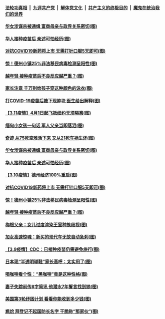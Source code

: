 

####  [法轮功真相](../../../../basic/blob/master/README.md?t=03120531) &nbsp;|&nbsp; [九评共产党](../../../../9ping.md/blob/master/README.md?t=03120531) &nbsp;|&nbsp; [解体党文化](../../../../jtdwh.md/blob/master/README.md?t=03120531)  &nbsp;|&nbsp; [共产主义的终极目的](../../../../gczydzjmd.md/blob/master/README.md?t=03120531) &nbsp;|&nbsp; [魔鬼在统治我们的世界](../../../../mgztzwmdsj.md/blob/master/README.md?t=03120531) 

#### [华女涉谋杀被通缉 富商母亲与政界关系密切(图)](../pages/p3/965224.md?t=03120531) 

#### [华人接种疫苗后 亲述可怕经历(图)](../pages/p3/965218.md?t=03120531) 


#### [对抗COVID19新药将上市 无需打针口服5天即可(图)](../pages/p3/965130.md?t=03120531) 

#### [惊！德州小镇25%非法移民病毒检测呈阳性(图)](../pages/p3/965112.md?t=03120531) 

#### [越年轻 接种疫苗后不良反应越严重？(图)](../pages/p3/965110.md?t=03120531) 

#### [家长注意 千万别给孩子穿这种颜色的泳衣(图)](../pages/p3/965274.md?t=03120531) 

#### [打COVID-19疫苗后腋下现肿块 医生给出解释(图)](../pages/p3/965265.md?t=03120531) 

#### [【3.11疫情】4月1日起飞抵纽约无须隔离(图)](../pages/p3/965259.md?t=03120531) 

#### [缅甸小女孩一句话 军人父亲当即落泪(图)](../pages/p3/965247.md?t=03120531) 

#### [奇迹 从75死空难活下来 又从21死车祸生还(图)](../pages/p3/965244.md?t=03120531) 

#### [华女涉谋杀被通缉 富商母亲与政界关系密切(图)](../pages/p3/965224.md?t=03120531) 

#### [华人接种疫苗后 亲述可怕经历(图)](../pages/p3/965218.md?t=03120531) 

#### [【3.10疫情】德州经济100%重启(图)](../pages/p3/965162.md?t=03120531) 


#### [对抗COVID19新药将上市 无需打针口服5天即可(图)](../pages/p3/965130.md?t=03120531) 

#### [惊！德州小镇25%非法移民病毒检测呈阳性(图)](../pages/p3/965112.md?t=03120531) 

#### [越年轻 接种疫苗后不良反应越严重？(图)](../pages/p3/965110.md?t=03120531) 

#### [梅根父亲：女儿过度渲染王室种族歧视(图)](../pages/p3/965106.md?t=03120531) 

#### [加女高速惊魂：新买的现代车无故自动急刹(图)](../pages/p3/965037.md?t=03120531) 

#### [【3.9疫情】CDC：已接种疫苗仍需避免旅行(图)](../pages/p3/965034.md?t=03120531) 

#### [日本现“半透明球鞋”家长高呼：太实用了(图)](../pages/p3/965019.md?t=03120531) 

#### [喝咖啡看个性：“黑咖啡”竟是这种性格(图)](../pages/p3/965015.md?t=03120531) 

#### [妻子失踪前传8字简讯 他潜水7年誓言找到她(图)](../pages/p3/965011.md?t=03120531) 

#### [美国第3轮纾困计划 看看你能收到多少钱(图)](../pages/p3/965003.md?t=03120531) 

#### [尴尬 拜登记不起国防长名字 干脆称“那家伙”(图)](../pages/p3/964997.md?t=03120531) 

